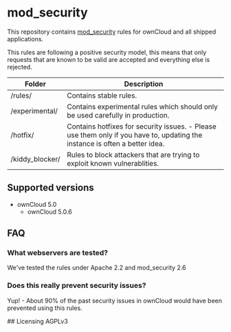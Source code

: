 mod_security
============
This repository contains [mod_security](https://modsecurity.org/) rules for ownCloud and all shipped applications.

This rules are following a positive security model, this means that only requests that are known to be valid are accepted and everything else is rejected.

| Folder | Description |
|-----|------------|
| /rules/ | Contains stable rules.
| /experimental/ | Contains experimental rules which should only be used carefully in production.
| /hotfix/ | Contains hotfixes for security issues. - Please use them only if you have to, updating the instance is often a better idea.
| /kiddy_blocker/ | Rules to block attackers that are trying to exploit known vulnerablities.

## Supported versions
- ownCloud 5.0
  - ownCloud 5.0.6

## FAQ
### What webservers are tested?
We've tested the rules under Apache 2.2 and mod_security 2.6

### Does this really prevent security issues?
Yup! - About 90% of the past security issues in ownCloud would have been prevented using this rules.

## Licensing
AGPLv3